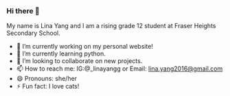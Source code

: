 ### Hi there 👋

<!--
**linayang76/linayang76** is a ✨ _special_ ✨ repository because its `README.md` (this file) appears on your GitHub profile. -->

My name is Lina Yang and I am a rising grade 12 student at Fraser Heights Secondary School.

- 🔭 I’m currently working on my personal website!
- 🌱 I’m currently learning python.
- 👯 I’m looking to collaborate on new projects.
- 📫 How to reach me: IG:@_linayangg or Email: lina.yang2016@gmail.com
- 😄 Pronouns: she/her
- ⚡ Fun fact: I love cats!
